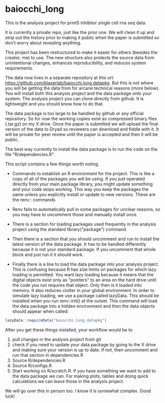 
# baiocchi_long

This is the analysis project for prmt5 inhibitor single cell rna seq data.

It is currently a private repo, just like the prior one.  We will clean it up and strip out the history prior to making it public when the paper is submitted so don't worry about revealing anything.

This project has been restructured to make it easier for others (besides the creator, me) to use.  The new structure also protects the source data from unintentional changes, enhances reproducibility, and reduces system requirements.

The data now lives in a separate repository at this url:  https://github.com/blaserlab/baiocchi.long.datapkg.  But this is not where you will be getting the data from for arcane technical reasons (more below).  You will install both this analysis project and the data package onto your system.  The analysis project you can clone directly from github.  It is lightweight and you should know how to do that.

The data package is too large to be handled by github or any official repository.  So for now the working copies exist as compressed binary files (.tar.gz) on my X drive.  Once the paper is submitted we will upload the final version of the data to Dryad so reviewers can download and fiddle with it.  It will be private for peer review until the paper is accepted and then it will be public.

The best way currently to install the data package is to run the code on the file "R/dependencies.R".  

This script contains a few things worth noting.

* Commands to establish an R environment for the project.  This is like a copy of all of the packages you will be using.  If you just operated directly from your main package library, you might update something and your code stops working.  This way you keep the packages the same unless you explicitly install or update to new versions.  These are the renv:: commands

* Renv fails to automatically pull in some packages for unclear reasons, so you may have to uncomment those and manually install once.

* There is a section for loading packages used frequently in the analysis project using the standard library("package") command.

* Then there is a section that you should uncomment and run to install the latest version of the data package.  It has to be handled differently because it is not your standard package.  If you uncomment that whole block and just run it it should work.

* Finally there is a line to load the data package into your analysis project.  This is confusing because R has size limits on packages for which lazy loading is permitted.  You want lazy loading because it means that the digital objects exist only as "pointers" to an area on the hard drive until the code you run requires that object.  Only then is it loaded into memory.  It also reduces clutter in your global environment.  In order to simulate lazy loading, we use a package called lazyData.  This should be installed when you run renv::init() at the outset.  This command will load the data package into a hidden environment and then the data objects should appear when called:

```r
lazyData::requireData("baiocchi.long.datapkg")
```

After you get these things installed, your workflow would be to 

1.  pull changes in the analysis project from git
2.  check if you need to update your data package by going to the X drive and making sure your version is up to date.  If not, then uncomment and run that section in dependencies.R
3.  Source R/dependencies.R
4.  Source R/configs.R
5.  Start working on R/scratch.R.  If you have something we want to add to the data package we can. For making plots, tables and doing quick calculations we can leave those in the analysis project.

We will go over this in person too.  I know it is somewhat complex.  Good luck!
